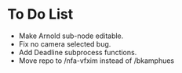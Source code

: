 # To Do List

- Make Arnold sub-node editable.
- Fix no camera selected bug.
- Add Deadline subprocess functions.
- Move repo to /nfa-vfxim instead of /bkamphues
